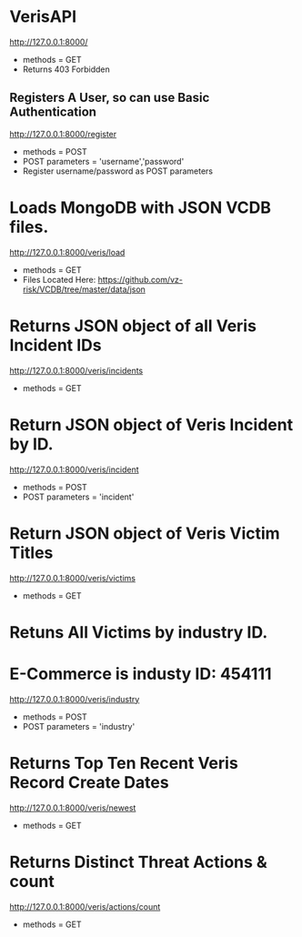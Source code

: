 # VerisAPI

http://127.0.0.1:8000/
- methods = GET
- Returns 403 Forbidden

## Registers A User, so can use Basic Authentication
http://127.0.0.1:8000/register
- methods = POST
- POST parameters = 'username','password'
- Register username/password as POST parameters

# Loads MongoDB with JSON VCDB files.
http://127.0.0.1:8000/veris/load
- methods = GET
- Files Located Here: https://github.com/vz-risk/VCDB/tree/master/data/json

# Returns JSON object of all Veris Incident IDs
http://127.0.0.1:8000/veris/incidents
- methods = GET

# Return JSON object of Veris Incident by ID.
http://127.0.0.1:8000/veris/incident
- methods = POST
- POST parameters = 'incident'

# Return JSON object of Veris Victim Titles
http://127.0.0.1:8000/veris/victims
- methods = GET

# Retuns All Victims by industry ID.
# E-Commerce is industy ID: 454111
http://127.0.0.1:8000/veris/industry
- methods = POST
- POST parameters = 'industry'

# Returns Top Ten Recent Veris Record Create Dates
http://127.0.0.1:8000/veris/newest
- methods = GET

# Returns Distinct Threat Actions & count
http://127.0.0.1:8000/veris/actions/count
- methods = GET
